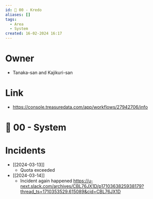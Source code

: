 ```yaml
---
id: 🕎 00 - Kredo
aliases: []
tags:
  - Area
  - System
created: 16-02-2024 16:17
---
```

# Owner
* Tanaka-san and Kajikuri-san

# Link
* https://console.treasuredata.com/app/workflows/27942706/info

# 🕎 00 - System

# Incidents
* [[2024-03-13]]
	* Quota exceeded
* [[2024-03-14]] 
	* Incident again happened https://u-next.slack.com/archives/CBL76JX1D/p1710363825938179?thread_ts=1710353529.615089&cid=CBL76JX1D